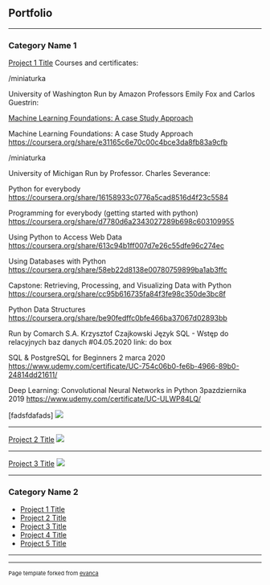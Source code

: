 ## Portfolio

---

### Category Name 1 

[Project 1 Title](/sample_page)
Courses and certificates:

/miniaturka

University of Washington
Run by Amazon Professors Emily Fox and Carlos Guestrin:

<a href="https://coursera.org/share/e31165c6e70c00c4bce3da8fb83a9cfb">Machine Learning Foundations: A case Study Approach</a>

Machine Learning Foundations: A case Study Approach
https://coursera.org/share/e31165c6e70c00c4bce3da8fb83a9cfb

/miniaturka

University of Michigan
Run by Professor. Charles Severance:
 
Python for everybody
https://coursera.org/share/16158933c0776a5cad8516d4f23c5584

Programming for everybody (getting started with python)
https://coursera.org/share/d7780d6a2343027289b698c603109955

Using Python to Access Web Data
https://coursera.org/share/613c94b1ff007d7e26c55dfe96c274ec

Using Databases with Python
https://coursera.org/share/58eb22d8138e00780759899ba1ab3ffc

Capstone: Retrieving, Processing, and Visualizing Data with Python
https://coursera.org/share/cc95b616735fa84f3fe98c350de3bc8f

Python Data Structures
https://coursera.org/share/be90fedffc0bfe466ba37067d02893bb


Run by Comarch S.A. Krzysztof Czajkowski
Język SQL - Wstęp do relacyjnych baz danych
#04.05.2020
link: do box

SQL & PostgreSQL for Beginners
2 marca 2020 https://www.udemy.com/certificate/UC-754c06b0-fe6b-4966-89b0-24814dd21611/

Deep Learning: Convolutional Neural Networks in Python
3pazdziernika 2019 https://www.udemy.com/certificate/UC-ULWP84LQ/


[fadsfdafads]
<img src="images/dummy_thumbnail.jpg?raw=true"/>

---
[Project 2 Title](/pdf/sample_presentation.pdf)
<img src="images/dummy_thumbnail.jpg?raw=true"/>

---
[Project 3 Title](http://example.com/)
<img src="images/dummy_thumbnail.jpg?raw=true"/>

---

### Category Name 2

- [Project 1 Title](http://example.com/)
- [Project 2 Title](http://example.com/)
- [Project 3 Title](http://example.com/)
- [Project 4 Title](http://example.com/)
- [Project 5 Title](http://example.com/)

---




---
<p style="font-size:11px">Page template forked from <a href="https://github.com/evanca/quick-portfolio">evanca</a></p>
<!-- Remove above link if you don't want to attibute -->

